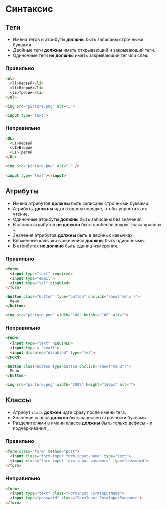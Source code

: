 # Синтаксис

## Теги

- Имена тегов и атрибуты **должны** быть записаны строчными буквами.
- Двойные теги **должны** иметь открывающий и закрывающий теги.
- Одиночные теги **не должны** иметь закрывающий тег или слэш.

### Правильно

```html
<ul>
  <li>Первый</li>
  <li>Второй</li>
  <li>Третий</li>
</ul>

<img src="picture.png" alt="…">

<input type="text">
```

### Неправильно

```html
<UL>
  <LI>Первый
  <LI>Второй
  <LI>Третий
</UL>

<img src="picture.png" alt="…" />

<input type="text"></input>
```

## Атрибуты

- Имена атрибутов **должны** быть записаны строчными буквами.
- Атрибуты **должны** идти в одном порядке, чтобы упростить их чтение.
- Одиночные атрибуты **должны** быть записаны без значения.
- В записи атрибутов **не должно** быть пробелов вокруг знака «равно» `=`.
- Значения атрибутов **должны** быть в двойных кавычках.
- Вложенные кавычки в значениях **должны** быть одиночными.
- В атрибутах **не должно** быть единиц измерения.

### Правильно

```html
<form>
  <input type="text" required>
  <input type="email">
  <input type="tel" disabled>
</form>

<button class="button" type="button" onclick="show('menu')">
  Меню
</button>

<img src="picture.png" width="100" height="100" alt="">
```

### Неправильно

```html
<FORM>
  <input type="text" REQUIRED>
  <input type = "email">
  <input disabled="disabled" type="tel">
</FORM>

<button class=button type=button onclick='show("menu")'>
  Меню
</button>

<img src="picture.png" width="100%" height="100px" alt="">
```

## Классы

- Атрибут `class` **должен** идти сразу после имени тега.
- Значение класса **должно** быть записано строчными буквами.
- Разделителями в имени класса **должны** быть только дефисы `-` и подчёркивания `_`.

### Правильно

```html
<form class="form" method="post">
  <input class="form-input form-input-name" type="text">
  <input class="form-input form-input-password" type="password">
</form>
```

### Неправильно

```html
<form>
  <input type="text" class="FormInput FormInputName">
  <input type="password" class="FormInput FormInputPassword">
</form>
```
